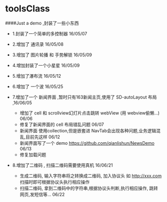 # toolsClass
####Just a demo ,封装了一些小东西

* 1.封装了一个简单的多控制器 16/05/07


* 2.增加了 通讯录 16/05/08


* 3.增加了 图片轮播 和 手势解锁 16/05/09


* 4.增加封装了一个小星星 16/05/09


* 5.增加了瀑布流  16/05/12


* 6.增加了 一个波 16/05/25


* 7.增加了一个 新闻界面 ,暂时只有163新闻主页,使用了 SD-autoLayout 布局 ,16/06/05
    * 增加了 cell  和 scrollview幻灯片点击跳转 webView  (用 webview偷懒...) 06/06
    * 修复了新闻界面的 cell 布局错乱问题 06/07
    * 新闻界面 使用collection,但是嵌套进 NavTab会出现各种问题,业务逻辑混乱,目前先这样 06/12
    * 新闻界面写了一个 demo https://github.com/qianlishun/NewsDemo  06/13
    * 修复加载问题
* 8.增加了二维码 , 扫描二维码需要使用真机 16/06/21
    * 生成二维码, 输入字符串将之转换成二维码, 加入协议头 如 http://xxx.com 扫描时即可根据协议头执行相应操作
    * 扫描二维码, 拿到二维码中的字符串,根据协议头判断,执行相应操作, 跳转网页,发短信等...  06/22
    
